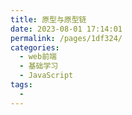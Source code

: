 ```yaml
---
title: 原型与原型链
date: 2023-08-01 17:14:01
permalink: /pages/1df324/
categories:
  - web前端
  - 基础学习
  - JavaScript
tags:
  - 
---
```

